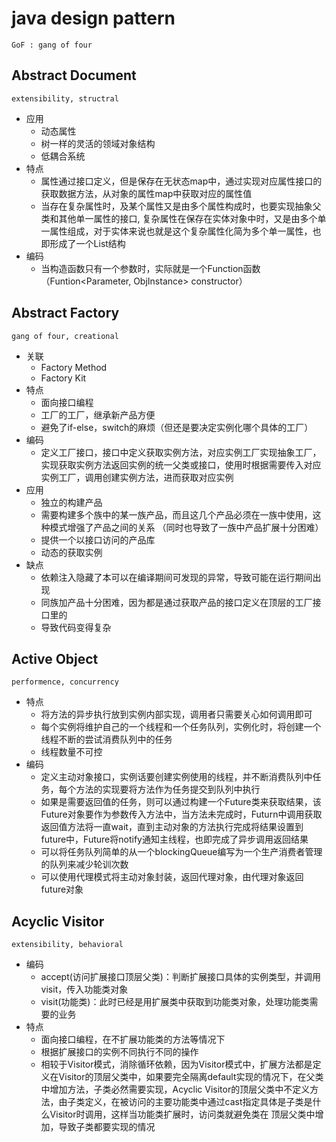 # java design pattern
`GoF : gang of four`

## Abstract Document

`extensibility, structral`

- 应用
    - 动态属性
    - 树一样的灵活的领域对象结构
    - 低耦合系统
- 特点
    - 属性通过接口定义，但是保存在无状态map中，通过实现对应属性接口的获取数据方法，从对象的属性map中获取对应的属性值
    - 当存在复杂属性时，及某个属性又是由多个属性构成时，也要实现抽象父类和其他单一属性的接口, 复杂属性在保存在实体对象中时，又是由多个单一属性组成，对于实体来说也就是这个复杂属性化简为多个单一属性，也即形成了一个List结构
- 编码
    - 当构造函数只有一个参数时，实际就是一个Function函数（Funtion<Parameter, ObjInstance> constructor）

## Abstract Factory

`gang of four, creational`

- 关联
    - Factory Method
    - Factory Kit
- 特点
    - 面向接口编程
    - 工厂的工厂，继承新产品方便
    - 避免了if-else，switch的麻烦（但还是要决定实例化哪个具体的工厂）
- 编码
    - 定义工厂接口，接口中定义获取实例方法，对应实例工厂实现抽象工厂，实现获取实例方法返回实例的统一父类或接口，使用时根据需要传入对应实例工厂，调用创建实例方法，进而获取对应实例
- 应用
    - 独立的构建产品
    - 需要构建多个族中的某一族产品，而且这几个产品必须在一族中使用，这种模式增强了产品之间的关系 （同时也导致了一族中产品扩展十分困难）
    - 提供一个以接口访问的产品库
    - 动态的获取实例
- 缺点
    - 依赖注入隐藏了本可以在编译期间可发现的异常，导致可能在运行期间出现
    - 同族加产品十分困难，因为都是通过获取产品的接口定义在顶层的工厂接口里的
    - 导致代码变得复杂

## Active Object

`performence, concurrency`
- 特点
  - 将方法的异步执行放到实例内部实现，调用者只需要关心如何调用即可
  - 每个实例将维护自己的一个线程和一个任务队列，实例化时，将创建一个线程不断的尝试消费队列中的任务
  - 线程数量不可控
- 编码
  - 定义主动对象接口，实例话要创建实例使用的线程，并不断消费队列中任务，每个方法的实现要将方法作为任务提交到队列中执行
  - 如果是需要返回值的任务，则可以通过构建一个Future类来获取结果，该Future对象要作为参数传入方法中，当方法未完成时，Futurn中调用获取返回值方法将一直wait，直到主动对象的方法执行完成将结果设置到future中，Future将notify通知主线程，也即完成了异步调用返回结果
  - 可以将任务队列简单的从一个blockingQueue编写为一个生产消费者管理的队列来减少轮训次数
  - 可以使用代理模式将主动对象封装，返回代理对象，由代理对象返回future对象

## Acyclic Visitor

`extensibility, behavioral`

- 编码
  - accept(访问扩展接口顶层父类)：判断扩展接口具体的实例类型，并调用visit，传入功能类对象
  - visit(功能类)：此时已经是用扩展类中获取到功能类对象，处理功能类需要的业务
- 特点
  - 面向接口编程，在不扩展功能类的方法等情况下
  - 根据扩展接口的实例不同执行不同的操作
  - 相较于Visitor模式，消除循环依赖，因为Visitor模式中，扩展方法都是定义在Visitor的顶层父类中，如果要完全隔离default实现的情况下，在父类中增加方法，子类必然需要实现，Acyclic Visitor的顶层父类中不定义方法，由子类定义，在被访问的主要功能类中通过cast指定具体是子类是什么Visitor时调用，这样当功能类扩展时，访问类就避免类在 顶层父类中增加，导致子类都要实现的情况